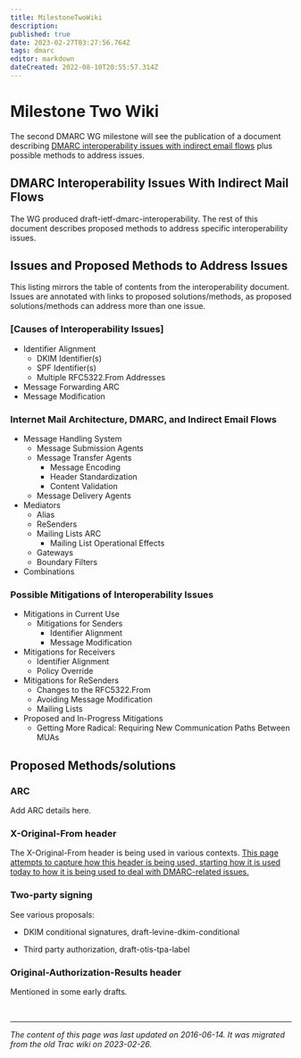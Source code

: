 ```yaml
---
title: MilestoneTwoWiki
description: 
published: true
date: 2023-02-27T03:27:56.764Z
tags: dmarc
editor: markdown
dateCreated: 2022-08-10T20:55:57.314Z
---
```




# Milestone Two Wiki

The second DMARC WG milestone will see the publication of a document describing [DMARC interoperability issues with indirect email flows](https://trac.tools.ietf.org/html/draft-ietf-dmarc-interoperability) plus possible methods to address issues.

## DMARC Interoperability Issues With Indirect Mail Flows 

The WG produced draft-ietf-dmarc-interoperability. The rest of this document describes proposed methods to address specific interoperability issues.

## Issues and Proposed Methods to Address Issues 

This listing mirrors the table of contents from the interoperability document. Issues are annotated with links to proposed solutions/methods, as proposed solutions/methods can address more than one issue. 

### [Causes of Interoperability Issues] 

 - Identifier Alignment
     -  DKIM Identifier(s)
     -   SPF Identifier(s)
     -   Multiple RFC5322.From Addresses 
 -   Message Forwarding ARC
 -   Message Modification 

### Internet Mail Architecture, DMARC, and Indirect Email Flows

  -   Message Handling System
      -  Message Submission Agents
      -  Message Transfer Agents
          -  Message Encoding
          -  Header Standardization
          -  Content Validation 
      -  Message Delivery Agents 
 -   Mediators
      -  Alias
      -  ReSenders
      -  Mailing Lists ARC
          -  Mailing List Operational Effects 
      -  Gateways
      -  Boundary Filters 
 -   Combinations 

### Possible Mitigations of Interoperability Issues 

  -  Mitigations in Current Use
      -  Mitigations for Senders
         -   Identifier Alignment
          -  Message Modification 
  -   Mitigations for Receivers
        -    Identifier Alignment
        -    Policy Override 
  -    Mitigations for ReSenders
         -   Changes to the RFC5322.From
          -  Avoiding Message Modification
          -  Mailing Lists 
  -  Proposed and In-Progress Mitigations
       - Getting More Radical: Requiring New Communication Paths Between MUAs 


## Proposed Methods/solutions 

###  ARC 

Add ARC details here.

### X-Original-From header

The X-Original-From header is being used in various contexts.  [This page attempts to capture how this header is being used, starting how it is used today to how it is being used to deal with DMARC-related issues.](/group/dmarc/XOriginalFrom)

### Two-party signing 

See various proposals:

* DKIM conditional signatures, draft-levine-dkim-conditional

*  Third party authorization, draft-otis-tpa-label

### Original-Authorization-Results header

Mentioned in some early drafts.


&nbsp;
&nbsp;
&nbsp;

---

*The content of this page was last updated on 2016-06-14. It was migrated from the old Trac wiki on 2023-02-26.*